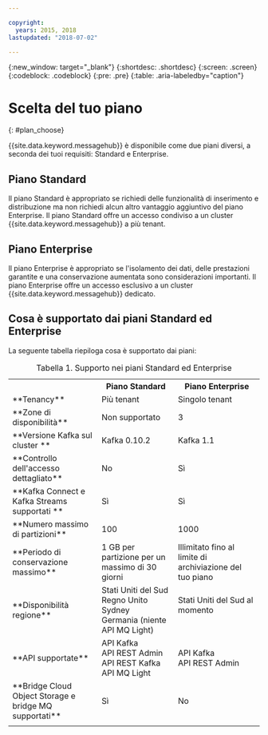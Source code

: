 ```yaml
---

copyright:
  years: 2015, 2018
lastupdated: "2018-07-02"

---
```


{:new_window: target="_blank"}
{:shortdesc: .shortdesc}
{:screen: .screen}
{:codeblock: .codeblock}
{:pre: .pre}
{:table: .aria-labeledby="caption"}

# Scelta del tuo piano 
{: #plan_choose}

{{site.data.keyword.messagehub}}  è disponibile come due piani diversi, a seconda dei tuoi requisiti: Standard e Enterprise.

## Piano Standard

Il piano Standard è appropriato se richiedi delle funzionalità di inserimento e distribuzione ma non richiedi alcun altro vantaggio aggiuntivo del piano Enterprise. Il piano Standard offre un accesso condiviso a un cluster {{site.data.keyword.messagehub}} a più tenant.

## Piano Enterprise 

Il piano Enterprise è appropriato se l'isolamento dei dati, delle prestazioni garantite e una conservazione aumentata sono considerazioni importanti. Il piano Enterprise offre un accesso esclusivo a un cluster {{site.data.keyword.messagehub}} dedicato.

## Cosa è supportato dai piani Standard ed Enterprise

La seguente tabella riepiloga cosa è supportato dai piani:

<table>
    <caption>Tabella 1. Supporto nei piani Standard ed Enterprise</caption>
      <tr>
	        <th></th>
		    <th>Piano Standard</th>
		    <th>Piano Enterprise</th>
        </tr>
		<tr>
			<td>**Tenancy**</td>
			<td>Più tenant </td>
			<td>Singolo tenant </td>
		</tr>
        <tr>
			<td>**Zone di disponibilità**</td>
			<td>Non supportato</td>
			<td>3</td>
		</tr>
	  		<tr>
			<td>**Versione Kafka sul cluster **</td>
			<td>Kafka 0.10.2</td>
			<td>Kafka 1.1</td>
		</tr>
		<tr>
			<td>**Controllo dell'accesso dettagliato**</td>
			<td>No</td>
			<td>Sì</td>
		</tr>
		<tr>
			<td>**Kafka Connect e Kafka Streams supportati **</td>
			<td>Sì</td>
			<td>Sì</td>
		</tr>
		<tr>
			<td>**Numero massimo di partizioni**</td>
			<td>100</td>
			<td>1000</td>
		</tr>
		<tr>
			<td>**Periodo di conservazione massimo**</td>
			<td>1 GB per partizione per un massimo di 30 giorni </td>
			<td>Illimitato fino al limite di archiviazione del tuo piano </td>
		</tr>
		<tr>
			<td>**Disponibilità regione**</td>
			<td>Stati Uniti del Sud</br>
			Regno Unito</br>
			Sydney</br>
			Germania (niente API MQ Light)</td>
			<td>Stati Uniti del Sud al momento</br>
			<br/>
			</td>
		</tr>
		<tr>
     	    <td>**API supportate**</td>
			<td>API Kafka</br>
			API REST Admin<br/>
			API REST Kafka</br>
			API MQ Light</br>
		    </td>
			<td>API Kafka<br/>
			API REST Admin</td>
		</tr>
			<td>**Bridge Cloud Object Storage e<br/>
			bridge MQ supportati**</td>
			<td>Sì</td>
			<td>No</td>
		</tr>
		<tr>
			<td></td>
			<td></td>
			<td></td>
		</tr>

</table>


<!--
## {{site.data.keyword.Bluemix_notm}} Public environment
{: notoc}

{{site.data.keyword.Bluemix_notm}} Public provides an
economical public cloud service where you pay for what you use and share infrastructure with
others.

In {{site.data.keyword.Bluemix_notm}} Public, the cost of
{{site.data.keyword.messagehub}} is determined by two factors: the
number of partitions that you use and the number of messages that you send and receive. There is no
charge for message data while it is retained on the topics, but the data that each partition retains
is capped at 1 GB.

For more information, see [{{site.data.keyword.Bluemix_notm}} Public ![External link icon](../../icons/launch-glyph.svg "External link icon")](https://www.ibm.com/cloud-computing/bluemix/public){:new_window}.
-->

